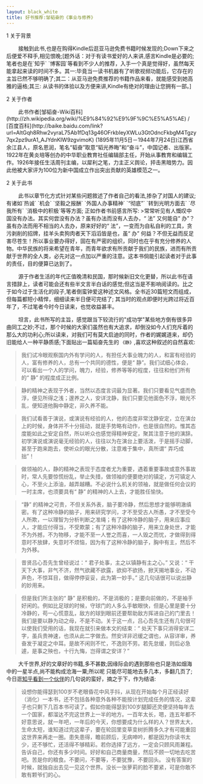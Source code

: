 ```yaml
---
layout: black_white
title: 好书推荐:邹韬奋的《事业与修养》
---
```


<p class="First">1 关于背景</p>
&nbsp;&nbsp;&nbsp;&nbsp;&nbsp;&nbsp;&nbsp;&nbsp;接触到此书,也是在购得Kindle后逛亚马逊免费书籍时候发现的;Down下来之后便爱不释手,相见恨晚;[题外话：对于有读书爱好的人来讲,感言Kindle是必要的;笔者也是在`知乎` `博客园`等看到不少人的推荐，入手一个真是觉得好，虽然每天能拿起来读的时间不多。其一:毕竟当一读书机器有了听歌视频功能后，它存在的主旨已然不够明确了;其二：从亚马逊免费推荐的书籍作品来看，就能感受到她高雅的逼格;其三: 从读书的体验以及方便来讲,Kindle有绝对的理由让您拥有一部。]

<p class="First">2 关于作者</p>
&nbsp;&nbsp;&nbsp;&nbsp;&nbsp;&nbsp;&nbsp;&nbsp;此书作者[邹韬奋-Wiki百科](http://zh.wikipedia.org/wiki/%E9%84%92%E9%9F%9C%E5%A5%AE) / [百度百科](http://baike.baidu.com/link?url=AltGqh8Rhw2vyraL75Ab1fDq13g46OFrkbIeyXWLu3GtOdncFkbgM4Tgzy7qx2pz9urA1_AJYdnKIW9zgvimoK) (1895年11月5日－1944年7月24日)江西省余江县人，原名恩润，笔名“韬奋”取意“韬光养晦”和“奋斗”，中国记者、出版家。1922年在黄炎培等创办的中华职业教育社任编辑部主任，开始从事教育和编辑工作。1926年接任生活周刊主编，以犀利之笔，力主正义舆论，抨击黑暗势力。因此他被大家评为100位为新中国成立作出突出贡献的英雄模范之一。

<p class="First">2 关于此书</p>
&nbsp;&nbsp;&nbsp;&nbsp;&nbsp;&nbsp;&nbsp;&nbsp;此书以章节化方式针对某些问题敘述了作者自己的看法,掺杂了对国人的建议;有诸如`热诚` `机会` `坚毅之报酬` `外国人办事精神` `“彻底”` `转到光明方面去` `尽我所有`  `消极中的积极`等等方面; 正如作者书前感言所写:
>常常听见有人慨叹中国没有办法。其实何尝没有办法？虽有办法而没有人去办，“ 法” 又何能自“ 办”？虽有办法而用不相当的人去办，原来好好的“ 法”，一变而为自私自利的工具，贪污剥削的招牌，挂羊头卖狗肉者天下滔滔皆是也，虽“ 办” 何益？不但无益而反足害尽苍生！所以事业要办得好，固在有严密的组织，同时也在乎有充分修养的人物。中华民族的将来希望在青年，而青年欲求有所贡献于我们的民族，进而有所贡献于世界的全人类，必先对这一点加以严重的注意。这本书倘能引起读者对于此事的责任，目的便算已达到了。

&nbsp;&nbsp;&nbsp;&nbsp;&nbsp;&nbsp;&nbsp;&nbsp;源于作者生活的年代正值晚清和民国，那时候新旧文化更替，所以此书在语言措辞上，读者可能会还有些半文言半白话的感觉;但这当是不影响阅读的。比之于如今过于生活化的段子,笔者倒蛮钟爱这种述文风格。全书近30篇短文而组成，但每篇都短小精悍，细细读来半日便可完结了; 其当时的观点即便时光跨过将近百年了，不过笔者今时今日读来，也觉收益甚丰。

&nbsp;&nbsp;&nbsp;&nbsp;&nbsp;&nbsp;&nbsp;&nbsp;坦言，此书所写的主旨，感觉跟当下较流行的"成功学"某些地方倒有很多异曲同工之妙;不过，那个时候的大家们虽然也有大追求，却倒没如今人们充斥着的那么大的功利心;所以读来，对我们可有莫大启迪的同时，作者的娓娓道来，却仍旧能给人一种平静质感;下面贴出一篇韬奋先生的 `《静》`,喜欢这种叙述的自然喜欢:


>我们试冷眼观察国内外有学问的人，有担任大事业魄力的人，和富有经验的人，富有修养的人，总有一个共同的德性，便是“ 静”。我们试细心体会，可以看出一个人的学问，魄力，经验，修养等等的程度，往往和他们所有的“ 静” 的程度成正比例。

>静的精神之表现于外者，当然以态度言词最为显著。我们只要看见气盛而色浮，便见所得之浅；邃养之人，安详沈静，我们只要见他面色不浮，眼光不乱，便知道他胸中静定，非久养不能。

>我们试看善于演说，或演说有经验的人，他的态度非常沈静安定，立在演台上的时候，身体并不十分摇动，就是手势略有动作，也是很自然的。惟其态度能如此之安定自然，所以听众也感觉得精神安定，聚其注意于他的演辞。初学演说或演说毫无经验的人，往往以为在演台上要活泼，于是摇手动脚，甚至于跑来跑去，使听众的眼光分散，注意难于集中，真所谓“ 弄巧成拙”！

>做领袖的人，静的精神之表现于态度者尤为重要，遇着重要事故或意外事故时，常人先要惊慌纷乱，举止失措，做领袖的便要绝对的镇定，方可镇定人心，不至火上添油，越弄越糟。不必说什么机关的领袖，就是做任何会议的一时主席，也须要具有“ 静” 的精神的人上去，才能胜任愉快。

>“静” 的精神之可贵，不但关系外表，脑子要冷静，然后思想才能够明澈缜密。有了这种冷静的脑子，用来研究学问，才不至受古人所愚，才不至受今人所欺，一以理智为分析判断之准绳；有了这种冷静的脑子，用来应事应人，才能应付得当，不受欺蒙；有了这种冷静的脑子，用来立身处世，才能不为外撼，不为物移，才能不至一人誉之而喜，一人毁之而忧，才做得到得意时不放肆，失意时不烦恼，因为有了这种冷静的脑子，胸中有主，然后不为外移。

>昔贤吕心吾先生曾经说过：“ 君子处事，主之以镇静有主之心。” 又说：“ 干天下大事，非气不济，然气欲藏不欲露，欲抑不欲扬，掀天揭地事业，不动声色，不惊耳目，做得停停妥妥，此为第一妙手。” 这几句话很可以说出静的妙用来。

>但是我们所主张的“ 静” 是积极的，不是消极的；是要向前做的，不是袖手好闲的。例如比足球的时候，守球门的人多么手敏眼快，但是心里是要十分冷静的，苟一心慌意乱，敌方的球到眼前还要帮助敌方挥进自己的门里去！我们是要以静为动之母，不是不动。关于这一点，吕心吾先生还有几句很可以使我们受用的话，我现在就引来做本文的结束：“ 处天下事只消得安详二字，虽兵贵神速，也须从此二字做去。然安详非迟缓之谓也，从容详审，养奋发于凝定之中耳。是故不闲则不忙，不逸则不劳。若先怠缓，则后必急遽，是事之殃也，十行九悔，岂得谓之安详？”

&nbsp;&nbsp;&nbsp;&nbsp;&nbsp;&nbsp;&nbsp;&nbsp;大千世界,好的文章好的书籍,多不甚数;因缘际会的遇到那些也只是浩如烟海中的一星半点,尚不能构成沧海一粟;所以呢 只能尽可能地去多几本，多翻几页了;今日逛[知乎看到一个伙伴](http://www.zhihu.com/question/19673583/answer/15373764)的几句说的蛮好，摘之于下，作为结语:
>设想你能得瑟到100岁不老眼昏花中风手抖，从现在开始每个月正经读好（消化）一本书，还不包括各种意外各种不能按计划完成任务的情况，这辈子也只剩下几百本书可读了。假如你能得瑟到100岁腿脚还灵便坚持每年去一个国家，都溜达不完这世界上一半的地方。一百年太长，嗯，连五年都不好意思说，就一年吧，一年后的今天，你想要成为什么样的人？世界太大，生命太短，谁知道过完这辈子，要在轮回里变草变树折腾多久才有可能重回这世界来再走一圈。患失患得，瞻前顾后，无病呻吟，都是因为你读书太少，还不够忙，还活得不够精彩。若你选择了远方，一定会只顾风雨兼程。告诉自己，你还有多少时间。好好和自己商量商量，然后不顾一切地去吃苦吧。苦是你的粮食。不要问，不要等，不要犹豫，不要回头。
没有答案的时候，就独自出去见一见这个世界。没长一张萝莉的脸不要紧，可是你敢不敢有颗爷们的心。